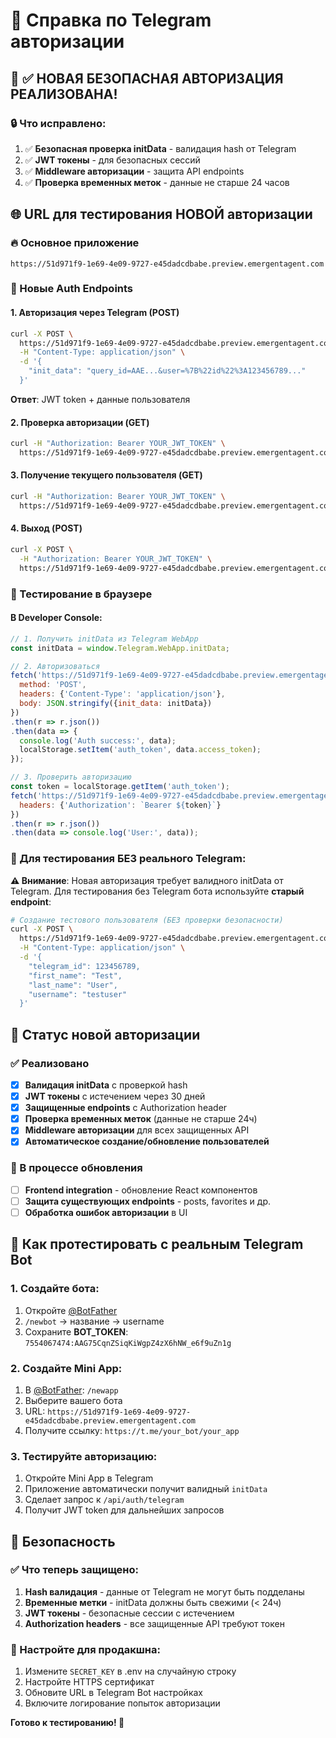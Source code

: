 # 🔐 Справка по Telegram авторизации

## 🎉 ✅ НОВАЯ БЕЗОПАСНАЯ АВТОРИЗАЦИЯ РЕАЛИЗОВАНА!

### 🔒 Что исправлено:
1. ✅ **Безопасная проверка initData** - валидация hash от Telegram
2. ✅ **JWT токены** - для безопасных сессий 
3. ✅ **Middleware авторизации** - защита API endpoints
4. ✅ **Проверка временных меток** - данные не старше 24 часов

## 🌐 URL для тестирования НОВОЙ авторизации

### 🔥 Основное приложение
```
https://51d971f9-1e69-4e09-9727-e45dadcdbabe.preview.emergentagent.com
```

### 🔑 Новые Auth Endpoints

#### 1. Авторизация через Telegram (POST)
```bash
curl -X POST \
  https://51d971f9-1e69-4e09-9727-e45dadcdbabe.preview.emergentagent.com/api/auth/telegram \
  -H "Content-Type: application/json" \
  -d '{
    "init_data": "query_id=AAE...&user=%7B%22id%22%3A123456789..."
  }'
```
**Ответ**: JWT token + данные пользователя

#### 2. Проверка авторизации (GET)
```bash
curl -H "Authorization: Bearer YOUR_JWT_TOKEN" \
  https://51d971f9-1e69-4e09-9727-e45dadcdbabe.preview.emergentagent.com/api/auth/verify
```

#### 3. Получение текущего пользователя (GET)
```bash
curl -H "Authorization: Bearer YOUR_JWT_TOKEN" \
  https://51d971f9-1e69-4e09-9727-e45dadcdbabe.preview.emergentagent.com/api/auth/me
```

#### 4. Выход (POST)
```bash
curl -X POST \
  -H "Authorization: Bearer YOUR_JWT_TOKEN" \
  https://51d971f9-1e69-4e09-9727-e45dadcdbabe.preview.emergentagent.com/api/auth/logout
```

### 🧪 Тестирование в браузере

#### В Developer Console:
```javascript
// 1. Получить initData из Telegram WebApp
const initData = window.Telegram.WebApp.initData;

// 2. Авторизоваться
fetch('https://51d971f9-1e69-4e09-9727-e45dadcdbabe.preview.emergentagent.com/api/auth/telegram', {
  method: 'POST',
  headers: {'Content-Type': 'application/json'},
  body: JSON.stringify({init_data: initData})
})
.then(r => r.json())
.then(data => {
  console.log('Auth success:', data);
  localStorage.setItem('auth_token', data.access_token);
});

// 3. Проверить авторизацию
const token = localStorage.getItem('auth_token');
fetch('https://51d971f9-1e69-4e09-9727-e45dadcdbabe.preview.emergentagent.com/api/auth/verify', {
  headers: {'Authorization': `Bearer ${token}`}
})
.then(r => r.json())
.then(data => console.log('User:', data));
```

### 🚨 Для тестирования БЕЗ реального Telegram:

**⚠️ Внимание**: Новая авторизация требует валидного initData от Telegram. Для тестирования без Telegram бота используйте **старый endpoint**:

```bash
# Создание тестового пользователя (БЕЗ проверки безопасности)
curl -X POST \
  https://51d971f9-1e69-4e09-9727-e45dadcdbabe.preview.emergentagent.com/api/users/ \
  -H "Content-Type: application/json" \
  -d '{
    "telegram_id": 123456789,
    "first_name": "Test",
    "last_name": "User", 
    "username": "testuser"
  }'
```

## 🔧 Статус новой авторизации

### ✅ Реализовано
- [x] **Валидация initData** с проверкой hash
- [x] **JWT токены** с истечением через 30 дней
- [x] **Защищенные endpoints** с Authorization header
- [x] **Проверка временных меток** (данные не старше 24ч)
- [x] **Middleware авторизации** для всех защищенных API
- [x] **Автоматическое создание/обновление пользователей**

### 🔄 В процессе обновления
- [ ] **Frontend integration** - обновление React компонентов
- [ ] **Защита существующих endpoints** - posts, favorites и др.
- [ ] **Обработка ошибок авторизации** в UI

## 🎯 Как протестировать с реальным Telegram Bot

### 1. Создайте бота:
1. Откройте [@BotFather](https://t.me/botfather)
2. `/newbot` → название → username
3. Сохраните **BOT_TOKEN**: `7554067474:AAG75CqnZSiqKiWgpZ4zX6hNW_e6f9uZn1g`

### 2. Создайте Mini App:
1. В [@BotFather](https://t.me/botfather): `/newapp`
2. Выберите вашего бота
3. URL: `https://51d971f9-1e69-4e09-9727-e45dadcdbabe.preview.emergentagent.com`
4. Получите ссылку: `https://t.me/your_bot/your_app`

### 3. Тестируйте авторизацию:
1. Откройте Mini App в Telegram
2. Приложение автоматически получит валидный `initData`
3. Сделает запрос к `/api/auth/telegram`
4. Получит JWT token для дальнейших запросов

## 🔐 Безопасность

### ✅ Что теперь защищено:
1. **Hash валидация** - данные от Telegram не могут быть подделаны
2. **Временные метки** - initData должны быть свежими (< 24ч)
3. **JWT токены** - безопасные сессии с истечением
4. **Authorization headers** - все защищенные API требуют токен

### 🚨 Настройте для продакшна:
1. Измените `SECRET_KEY` в .env на случайную строку
2. Настройте HTTPS сертификат  
3. Обновите URL в Telegram Bot настройках
4. Включите логирование попыток авторизации

**Готово к тестированию! 🚀**